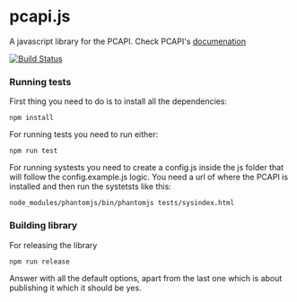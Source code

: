 pcapi.js
========

A javascript library for the PCAPI. Check PCAPI's [documenation](https://github.com/edina/fieldtrip-open/wiki/apis#user-content-pcapi)


[![Build Status](https://travis-ci.org/edina/pcapi.js.svg?branch=master)](https://travis-ci.org/edina/pcapi.js.svg?branch=master)

### Running tests

First thing you need to do is to install all the dependencies:
```
npm install
```
For running tests you need to run either:
```
npm run test
```

For running systests you need to create a config.js inside the js folder that will follow the config.example.js logic. You need a url of where the PCAPI is installed and then run the systetsts like this:

```
node_modules/phantomjs/bin/phantomjs tests/sysindex.html
```


### Building library
For releasing the library
```
npm run release
```

Answer with all the default options, apart from the last one which is about publishing it which it should be yes.
